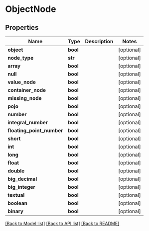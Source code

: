 # ObjectNode

## Properties
Name | Type | Description | Notes
------------ | ------------- | ------------- | -------------
**object** | **bool** |  | [optional] 
**node_type** | **str** |  | [optional] 
**array** | **bool** |  | [optional] 
**null** | **bool** |  | [optional] 
**value_node** | **bool** |  | [optional] 
**container_node** | **bool** |  | [optional] 
**missing_node** | **bool** |  | [optional] 
**pojo** | **bool** |  | [optional] 
**number** | **bool** |  | [optional] 
**integral_number** | **bool** |  | [optional] 
**floating_point_number** | **bool** |  | [optional] 
**short** | **bool** |  | [optional] 
**int** | **bool** |  | [optional] 
**long** | **bool** |  | [optional] 
**float** | **bool** |  | [optional] 
**double** | **bool** |  | [optional] 
**big_decimal** | **bool** |  | [optional] 
**big_integer** | **bool** |  | [optional] 
**textual** | **bool** |  | [optional] 
**boolean** | **bool** |  | [optional] 
**binary** | **bool** |  | [optional] 

[[Back to Model list]](../README.md#documentation-for-models) [[Back to API list]](../README.md#documentation-for-api-endpoints) [[Back to README]](../README.md)



